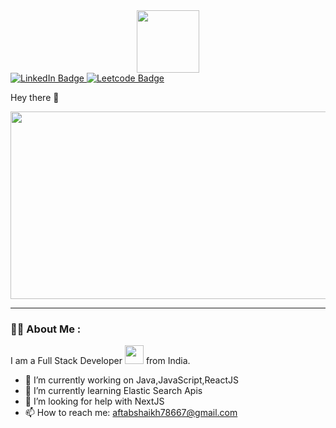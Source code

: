 <div id="header" align="center">
  <img src="https://i.giphy.com/media/v1.Y2lkPTc5MGI3NjExcmFobzZwemM0eXdudXozY2M1dWxxcGpmaDR5bWRtYjJ2NTBjaTl1MSZlcD12MV9pbnRlcm5hbF9naWZfYnlfaWQmY3Q9cw/b88QlTSTsj3bEHQyZf/giphy.gif" width="100"/>
</div>

<div id="badges">
  <a href="https://www.linkedin.com/in/aftabshaikh909" target="_blank">
    <img src="https://img.shields.io/badge/LinkedIn-blue?style=for-the-badge&logo=linkedin&logoColor=white" alt="LinkedIn Badge"/>
  </a>
    <a href="https://leetcode.com/u/aftabshaikh78667/" target="_blank">
    <img src="https://img.shields.io/badge/Leetcode-black?logo=linkedin&logoColor=white&style=for-the-badge" alt="Leetcode Badge"/>
  </a>
</div>
<div id = "views">
<img src="https://komarev.com/ghpvc/?username=aft-shk&style=flat-square&color=blue" alt=""/>
</div>



 Hey there 👋
 <div align="center">
  <img src="" width="600" height="300"/>
</div>

---

### :man_technologist: About Me :
I am a Full Stack Developer <img src="https://media.giphy.com/media/WUlplcMpOCEmTGBtBW/giphy.gif" width="30"> from India.


- 🔭 I’m currently working on Java,JavaScript,ReactJS
- 🌱 I’m currently learning Elastic Search Apis
- 🤔 I’m looking for help with NextJS
- 📫 How to reach me: aftabshaikh78667@gmail.com
